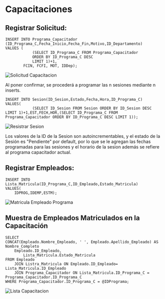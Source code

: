 # Capacitaciones
## Registrar Solicitud:


	INSERT INTO Programa_Capacitador (ID_Programa_C,Fecha_Inicio,Fecha_Fin,Motivo,ID_Departamento)
	VALUES (
				(SELECT ID_Programa_C FROM Programa_Capacitador
				ORDER BY ID_Programa_C DESC
				LIMIT 1)+1,
			FCIN, FCFI, MOT, IDDep);
   
![Solicitud Capacitacion](https://github.com/fiis-bd241/grupo02/assets/164259064/776eedbf-ac45-4a5b-86b0-a098c9b7c6a3)

Al poner confirmar, se procederá a programar las n sesiones mediante n inserts.

	INSERT INTO Sesion(ID_Sesion,Estado,Fecha,Hora,ID_Programa_C)
	VALUES(
 				(SELECT ID_Sesion FROM Sesion ORDER BY ID_Sesion DESC LIMIT 1)+1,EST,FECH,HOR,(SELECT ID_Programa_C FROM Programa_Capacitador ORDER BY ID_Programa_C DESC LIMIT 1));

  ![Resistrar Sesion](https://github.com/fiis-bd241/grupo02/assets/164259064/ecbba794-9d27-4f99-8985-f04f5a01147d)

Los valores de la ID de la Sesion son autoincrementables, y el estado de la Sesión es "Pendiente" por default, por lo que se le agregan las fechas programadas para las sesiones y el horario de la sesion además se refiere al programa capacitador actual.

## Registrar Empleados:
	INSERT INTO Lista_Matricula(ID_Programa_C,ID_Empleado,Estado_Matricula)
 	VALUES(
  		IDPROG,IDEMP,ESTM);

![Matricula Empleado Programa](https://github.com/fiis-bd241/grupo02/assets/164259064/4521524a-5523-4fc5-aeaf-9eae8f561f44)

## Muestra de Empleados Matriculados en la Capacitación 

	SELECT 
 	CONCAT(Empleado.Nombre_Empleado, ' ', Empleado.Apellido_Empleado) AS Nombre_Completo
   		Empleado.ID_Empleado,
     		Lista_Matricula.Estado_Matricula
   	FROM Empleado
    	JOIN Listra_Matricula ON Empleado.ID_Empleado= Lista_Matricula.ID_Empleado
     	JOIN Programa_Capacitador ON Lista_Matricula.ID_Programa_C = Programa_Capacitador.ID_Programa_C
	WHERE Programa_Capacitador.ID_Programa_C = @IDPrograma;
![Lista Capacitacion](https://github.com/fiis-bd241/grupo02/assets/164259064/da74a241-66ab-435a-b518-e88a9afb91e5)

 
 

